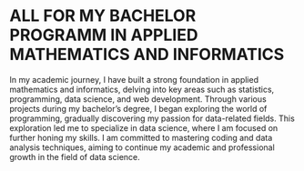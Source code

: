 # ALL FOR MY BACHELOR PROGRAMM IN APPLIED MATHEMATICS AND INFORMATICS

In my academic journey, I have built a strong foundation in applied mathematics and informatics, delving into key areas such as statistics, programming, data science, and web development.
Through various projects during my bachelor’s degree, I began exploring the world of programming, gradually discovering my passion for data-related fields. This exploration led me to specialize in data science, where I am focused on further honing my skills. 
I am committed to mastering coding and data analysis techniques, aiming to continue my academic and professional growth in the field of data science.
